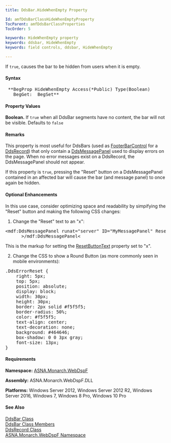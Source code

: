```yaml
---
title: DdsBar.HideWhenEmpty Property

Id: amfDdsBarClassHideWhenEmptyProperty
TocParent: amfDdsBarClassProperties
TocOrder: 5

keywords: HideWhenEmpty property
keywords: ddsbar, HideWhenEmpty
keywords: field controls, ddsbar, HideWhenEmpty

---
```


If <code>true</code>, causes the bar to be hidden from users when it is empty.

#### Syntax
<pre class="syntax"> **BegProp HideWhenEmpty Access(*Public) Type(Boolean)
   BegGet:  BegSet** </pre>

#### Property Values
**Boolean.** If <code>true</code> when all DdsBar segments have no content, the bar will not be visible. Defaults to <code>false</code>

#### Remarks
This property is most useful for DdsBars (used as [FooterBarControl](amfddsRecordClassFooterBarControlProperty.html) for a [DdsRecord](amfDdsRecordClass.html)) that only contain a [DdsMessagePanel](amfddsMessagePanelClass.html) used to display errors on the page. When no error messages exist on a DdsRecord, the DdsMessagePanel should not appear.

If this property is <code>true</code>, pressing the "Reset" button on a DdsMessagePanel contained in an affected bar will cause the bar (and message panel) to once again be hidden.

#### Optional Enhancements
In this use case, consider optimizing space and readability by simpifying the "Reset" button and making the following CSS changes:

1. Change the "Reset" text to an "x":
<pre>&lt;mdf:DdsMessagePanel runat="server" ID="MyMessagePanel" ResetButtonText="x"&lt;
	  &gt;/mdf:DdsMessagePanel&lt;  </pre>

This is the markup for setting the [ResetButtonText](amfddsMessagePanelClassResetButtonTextPoperty.html) property set to "x".

2. Change the CSS to show a Round Button (as more commonly seen in mobile environments):
<pre>.DdsErrorReset {
    right: 5px;
    top: 5px;
    position: absolute;
    display: block;
    width: 30px;
    height: 30px;
    border: 2px solid #f5f5f5;
    border-radius: 50%;
    color: #f5f5f5;
    text-align: center;
    text-decoration: none;
    background: #464646;
    box-shadow: 0 0 3px gray;
    font-size: 13px;
}</pre>	  

#### Requirements
**Namespace:** [ASNA.Monarch.WebDspF](amfWebDspFNamespace.html)

**Assembly:** ASNA.Monarch.WebDspF.DLL

**Platforms:** Windows Server 2012, Windows Server 2012 R2, Windows Server 2016, Windows 7, Windows 8 Pro, Windows 10 Pro

#### See Also
[DdsBar Class](amfDdsBarClass.html) <br /> [DdsBar Class Members](amfDdsBarClassMembers.html) <br />[DdsRecord Class](amfDdsRecordClass.html)<br />[ ASNA.Monarch.WebDspF Namespace](amfWebDspFNamespace.html)
